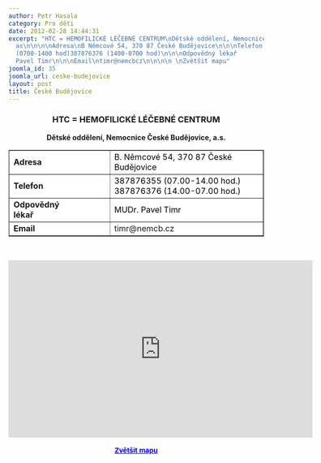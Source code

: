 ```yaml
---
author: Petr Hasala
category: Pro děti
date: 2012-02-28 14:44:31
excerpt: "HTC = HEMOFILICKÉ LÉČEBNÉ CENTRUM\nDětské oddělení, Nemocnice České Budějovice,
  as\n\n\n\nAdresa\nB Němcové 54, 370 87 České Budějovice\n\n\nTelefon       \n387876355
  (0700-1400 hod)387876376 (1400-0700 hod)\n\n\nOdpovědný lékař                \nMUDr
  Pavel Timr\n\n\nEmail\ntimr@nemcbcz\n\n\n\n \nZvětšit mapu"
joomla_id: 35
joomla_url: ceske-budejovice
layout: post
title: České Budějovice
---
```


<h3 style="text-align: center;"><strong><strong>HTC = HEMOFILICKÉ LÉČEBNÉ CENTRUM<br /></strong></strong></h3>
<p style="text-align: center;"><strong>Dětské oddělení, Nemocnice České Budějovice, a.s.</strong></p>
<table style="background-color: #ffffff;" border="1" align="center">
<tbody>
<tr>
<td><strong>Adresa</strong></td>
<td><span style="color: #000000;">B. Němcové 54, 370 87 České Budějovice</span></td>
</tr>
<tr>
<td><strong>Telefon       <br /></strong></td>
<td><span style="color: #000000;">387876355 (07.00-14.00 hod.)</span><br /><span style="color: #000000;">387876376 (14.00-07.00 hod.)</span></td>
</tr>
<tr>
<td><strong>Odpovědný lékař                <br /></strong></td>
<td><span style="color: #000000;">MUDr. Pavel Timr</span></td>
</tr>
<tr>
<td><strong>Email</strong></td>
<td>timr@nemcb.cz</td>
</tr>
</tbody>
</table>
<p style="text-align: center;"> </p>
<p style="text-align: center;"><iframe style="display: block; margin-left: auto; margin-right: auto;" src="http://maps.google.cz/maps?hl=cs&amp;q=B.+N%C4%9Bmcov%C3%A9+54,+370+01+%C4%8Cesk%C3%A9+Bud%C4%9Bjovice&amp;ie=UTF8&amp;hq=&amp;hnear=Bo%C5%BEeny+N%C4%9Bmcov%C3%A9+54,+370+01+%C4%8Cesk%C3%A9+Bud%C4%9Bjovice&amp;gl=cz&amp;sqi=2&amp;t=h&amp;brcurrent=5,0,0&amp;ll=48.961117,14.470539&amp;spn=0.019724,0.051498&amp;z=14&amp;iwloc=A&amp;output=embed" frameborder="0" marginwidth="0" marginheight="0" scrolling="no" width="600" height="350"></iframe><br /><strong><span style="font-size: medium;"><small><a href="http://maps.google.cz/maps?hl=cs&amp;q=B.+N%C4%9Bmcov%C3%A9+54,+370+01+%C4%8Cesk%C3%A9+Bud%C4%9Bjovice&amp;ie=UTF8&amp;hq=&amp;hnear=Bo%C5%BEeny+N%C4%9Bmcov%C3%A9+54,+370+01+%C4%8Cesk%C3%A9+Bud%C4%9Bjovice&amp;gl=cz&amp;sqi=2&amp;t=h&amp;brcurrent=5,0,0&amp;ll=48.961117,14.470539&amp;spn=0.019724,0.051498&amp;z=14&amp;iwloc=A&amp;source=embed" style="color: #0000ff; text-align: left;">Zvětšit mapu</a></small></span></strong></p>